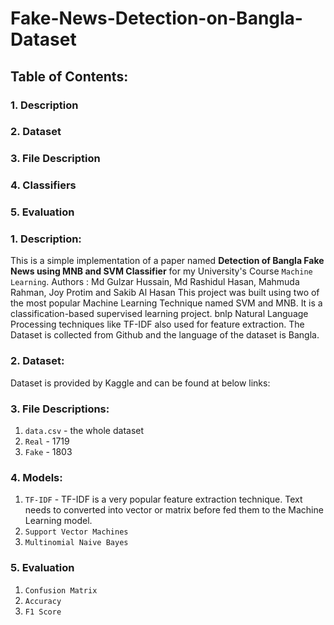 # Fake-News-Detection-on-Bangla-Dataset

## Table of Contents:
### 1. Description
### 2. Dataset
### 3. File Description
### 4. Classifiers
### 5. Evaluation



### 1. Description:
This is a simple implementation of a paper named **Detection of Bangla Fake News using MNB and
SVM Classifier** for my University's Course `Machine Learning`.
Authors : Md Gulzar Hussain, Md Rashidul Hasan, Mahmuda Rahman, Joy Protim and Sakib Al Hasan
This project was built using two of the most popular Machine Learning Technique named SVM and MNB.
It is a classification-based supervised learning project. 
bnlp
Natural Language Processing techniques like TF-IDF also used for feature extraction. 
The Dataset is collected from Github and the language of the dataset is Bangla. 

### 2. Dataset:

Dataset is provided by Kaggle and can be found at below links:

### 3. File Descriptions:
1. `data.csv` - the whole dataset
2. `Real` - 1719
3. `Fake` - 1803   

### 4. Models:
1. `TF-IDF` - TF-IDF is a very popular feature extraction technique. Text needs to converted into vector or matrix before fed them to the Machine Learning model.  
2. `Support Vector Machines`
3. `Multinomial Naive Bayes`  

### 5. Evaluation
1. `Confusion Matrix`
2. `Accuracy` 
3. `F1 Score` 
